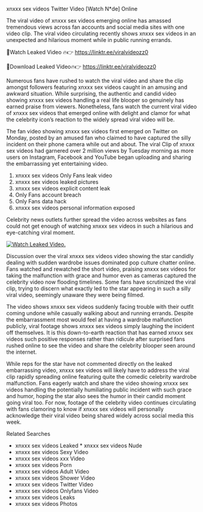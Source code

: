 ﻿xnxxx sex videos Twitter Video [Watch N*de] Online

The viral video of ﻿xnxxx sex videos emerging online has amassed tremendous views across fan accounts and social media sites with one video clip. The viral video circulating recently shows ﻿xnxxx sex videos in an unexpected and hilarious moment while in public running errands. 

🔴Watch Leaked Video 🔥👉  https://linktr.ee/viralvideozz0 

🔴Download Leaked Video🔥👉  https://linktr.ee/viralvideozz0 

Numerous fans have rushed to watch the viral video and share the clip amongst followers featuring ﻿xnxxx sex videos caught in an amusing and awkward situation. While surprising, the authentic and candid video showing ﻿xnxxx sex videos handling a real life blooper so genuinely has earned praise from viewers. Nonetheless, fans watch the current viral video of ﻿xnxxx sex videos that emerged online with delight and clamor for what the celebrity icon’s reaction to the widely spread viral video will be.

The fan video showing ﻿xnxxx sex videos first emerged on Twitter on Monday, posted by an amused fan who claimed to have captured the silly incident on their phone camera while out and about. The viral Clip of ﻿xnxxx sex videos had garnered over 2 million views by Tuesday morning as more users on Instagram, Facebook and YouTube began uploading and sharing the embarrassing yet entertaining video. 

1. ﻿xnxxx sex videos Only Fans leak video
2. ﻿xnxxx sex videos leaked pictures
3. ﻿xnxxx sex videos explicit content leak
4. Only Fans account breach
5. Only Fans data hack
6. ﻿xnxxx sex videos personal information exposed

Celebrity news outlets further spread the video across websites as fans could not get enough of watching ﻿xnxxx sex videos in such a hilarious and eye-catching viral moment. 

[![Watch Leaked Video.](https://miro.medium.com/v2/resize:fit:828/format:webp/1*cilzJN44JGOrTw9NJCrNHA.gif "Watch Leaked Video")](https://linktr.ee/viralvideozz0)

Discussion over the viral ﻿xnxxx sex videos video showing the star candidly dealing with sudden wardrobe issues dominated pop culture chatter online. Fans watched and rewatched the short video, praising ﻿xnxxx sex videos for taking the malfunction with grace and humor even as cameras captured the celebrity video now flooding timelines. Some fans have scrutinized the viral clip, trying to discern what exactly led to the star appearing in such a silly viral video, seemingly unaware they were being filmed.

The video shows ﻿xnxxx sex videos suddenly facing trouble with their outfit coming undone while casually walking about and running errands. Despite the embarrassment most would feel at having a wardrobe malfunction publicly, viral footage shows ﻿xnxxx sex videos simply laughing the incident off themselves. It is this down-to-earth reaction that has earned ﻿xnxxx sex videos such positive responses rather than ridicule after surprised fans rushed online to see the video and share the celebrity blooper seen around the internet.  

While reps for the star have not commented directly on the leaked embarrassing video, ﻿xnxxx sex videos will likely have to address the viral clip rapidly spreading online featuring quite the comedic celebrity wardrobe malfunction. Fans eagerly watch and share the video showing ﻿xnxxx sex videos handling the potentially humiliating public incident with such grace and humor, hoping the star also sees the humor in their candid moment going viral too. For now, footage of the celebrity video continues circulating with fans clamoring to know if ﻿xnxxx sex videos will personally acknowledge their viral video being shared widely across social media this week.

Related Searches
* ﻿xnxxx sex videos Leaked
﻿* xnxxx sex videos Nude
* ﻿xnxxx sex videos Sexy Video
* ﻿xnxxx sex videos xxx Video
* ﻿xnxxx sex videos Porn
* ﻿xnxxx sex videos Adult Video
* ﻿xnxxx sex videos Shower Video
* ﻿xnxxx sex videos Twitter Video
* ﻿xnxxx sex videos Onlyfans Video
* ﻿xnxxx sex videos Leaks
* ﻿xnxxx sex videos Photos